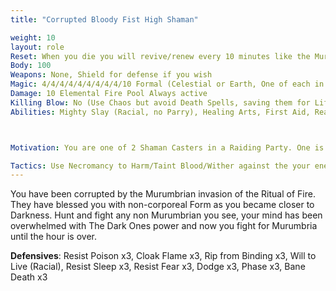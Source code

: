 ```yaml
---
title: "Corrupted Bloody Fist High Shaman"

weight: 10
layout: role
Reset: When you die you will revive/renew every 10 minutes like the Murumbrians do. After the Hour is done you will die.
Body: 100
Weapons: None, Shield for defense if you wish
Magic: 4/4/4/4/4/4/4/4/4/10 Formal (Celestial or Earth, One of each in Raiding Parties /w Raid Leader)
Damage: 10 Elemental Fire Pool Always active 
Killing Blow: No (Use Chaos but avoid Death Spells, saving them for Life Spells to keep bloody Fist Alive)
Abilities: Mighty Slay (Racial, no Parry), Healing Arts, First Aid, Read and Write, Read Magic, Can destroy non-reinforced or magically locked doors on a 5 Count (1 I Shatter This Door....), Can Rift on 3 Count



Motivation: You are one of 2 Shaman Casters in a Raiding Party. One is ALWAYS Celestial and the other Earth caster.

Tactics: Use Necromancy to Harm/Taint Blood/Wither against the your enemies, even raise dead on the ones who die during an encounter) to incite fear. Kidnap when you can if the person is of value.
---
```


You have been corrupted by the Murumbrian invasion of the Ritual of Fire. They have blessed you with non-corporeal Form as you became closer to Darkness. Hunt and fight any non Murumbrian you see, your mind has been overwhelmed with The Dark Ones power and now you fight for Murumbria until the hour is over.





**Defensives**: Resist Poison x3, Cloak Flame x3, Rip from Binding x3, Will to Live (Racial), Resist Sleep x3, Resist Fear x3, Dodge x3, Phase x3, Bane Death x3





